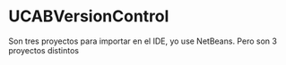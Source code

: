 # UCABVersionControl
Son tres proyectos para importar en el IDE, yo use NetBeans. Pero son 3 proyectos distintos
